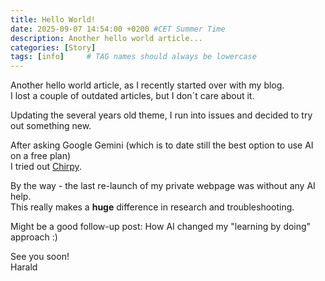```yaml
---
title: Hello World!
date: 2025-09-07 14:54:00 +0200 #CET Summer Time
description: Another hello world article...
categories: [Story]
tags: [info]     # TAG names should always be lowercase
---
```


Another hello world article, as I recently started over with my blog.  
I lost a couple of outdated articles, but I don´t care about it.

Updating the several years old theme, I run into issues and decided to try out something new.

After asking Google Gemini (which is to date still the best option to use AI on a free plan)  
I tried out [Chirpy](https://github.com/cotes2020/chirpy-starter).

By the way - the last re-launch of my private webpage was without any AI help.  
This really makes a **huge** difference in research and troubleshooting.

Might be a good follow-up post: How AI changed my "learning by doing" approach :)

See you soon!  
Harald
